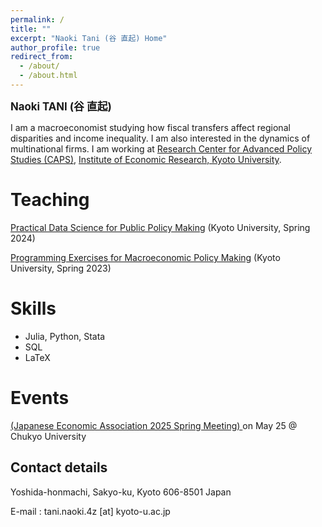```yaml
---
permalink: /
title: ""
excerpt: "Naoki Tani (谷 直起) Home"
author_profile: true
redirect_from: 
  - /about/
  - /about.html
---
```


<p><big><b>Naoki TANI (谷 直起)</b></big></p>

I am a macroeconomist studying how fiscal transfers affect regional disparities and income inequality. I am also interested in the dynamics of multinational firms. I am working at [Research Center for Advanced Policy Studies (CAPS)](https://www.caps.kier.kyoto-u.ac.jp/staff/), [Institute of Economic Research, Kyoto University](https://www.kier.kyoto-u.ac.jp/en/faculty/).

Teaching
=====

<p><a href="https://github.com/Naoki-Tani/Practical_Data_Science_for_Public_Policy_Making" target="_blank">Practical Data Science for Public Policy Making</a> (Kyoto University, Spring 2024)</p>

<p><a href="https://github.com/Naoki-Tani/programming_lecture_kyoto_univ" target="_blank">Programming Exercises for Macroeconomic Policy Making</a> (Kyoto University, Spring 2023)</p>

Skills
======

  - Julia, Python, Stata
  - SQL
  - LaTeX

Events
=====
<p><a href="https://pub.confit.atlas.jp/ja/event/jea2025s/session/2A604-07" target="_blank"> (Japanese Economic Association 2025 Spring Meeting) </a> on May 25 @ Chukyo University</p>

## Contact details

Yoshida-honmachi, Sakyo-ku, Kyoto
606-8501 Japan

E-mail : tani.naoki.4z [at] kyoto-u.ac.jp
